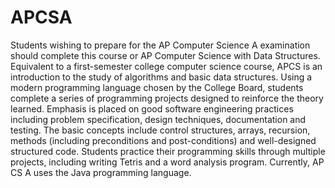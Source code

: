 # APCSA
Students wishing to prepare for the AP Computer Science A examination should complete this course or AP Computer Science with Data Structures. Equivalent to a first-semester college computer science course, APCS is an introduction to the study of algorithms and basic data structures. Using a modern programming language chosen by the College Board, students complete a series of programming projects designed to reinforce the theory learned. Emphasis is placed on good software engineering practices including problem specification, design techniques, documentation and testing. The basic concepts include control structures, arrays, recursion, methods (including preconditions and post-conditions) and well-designed structured code. Students practice their programming skills through multiple projects, including writing Tetris and a word analysis program. Currently, AP CS A uses the Java programming language.
